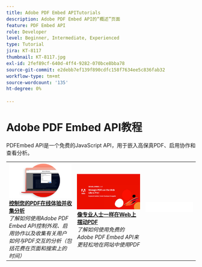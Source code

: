 ```yaml
---
title: Adobe PDF Embed APITutorials
description: Adobe PDF Embed API的“概述”页面
feature: PDF Embed API
role: Developer
level: Beginner, Intermediate, Experienced
type: Tutorial
jira: KT-8117
thumbnail: KT-8117.jpg
exl-id: 2fef89cf-640d-4ff4-9282-070bce8bba78
source-git-commit: e2debb7ef139f890cdfc158f7634ee5c836fab32
workflow-type: tm+mt
source-wordcount: '135'
ht-degree: 0%

---
```


# Adobe PDF Embed API教程

PDFEmbed API是一个免费的JavaScript API，用于嵌入高保真PDF、启用协作和查看分析。

<table style="table-layout:fixed">
<tr>
 <td>
   <a href="controlpdfexperience.md">
      <img alt="控制您的PDF在线体验并收集分析" src="assets/ControlPDF_thumb.png" />
   </a>
    <div>
   <a href="controlpdfexperience.md"><strong>控制您的PDF在线体验并收集分析</strong></a>
    </div>
    <em>了解如何使用Adobe PDF Embed API控制外观、启用协作以及收集有关用户如何与PDF交互的分析（包括花费在页面和搜索上的时间）</em>
    <br>
  </td>
  <td>
   <a href="https://experienceleague.adobe.com/docs/adobe-developers-live-events/events/2021/oct2021/pdf-embed-api.html">
      <img alt="像专业人士一样在Web上摆动PDF" src="assets/Wrangle_1280.png" />
   </a>
    <div>
   <a href="https://experienceleague.adobe.com/docs/adobe-developers-live-events/events/2021/oct2021/pdf-embed-api.html"><strong>像专业人士一样在Web上摆动PDF</strong></a>
    </div>
    <em>了解如何使用免费的Adobe PDF Embed API来更轻松地在网站中使用PDF</em>
    <br>
  </td>
  <td>
    <img alt="间隔物" src="../assets/WhiteBanner_Placeholder.png" />
    <div>
    <br>
  </td>
</tr>
</table>
